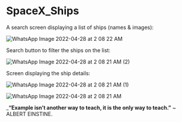 # SpaceX_Ships
 
 A search screen displaying a list of ships (names & images):
 
![WhatsApp Image 2022-04-28 at 2 08 22 AM](https://user-images.githubusercontent.com/53512422/165863319-f90a14d2-e184-466f-b80f-a02b66299a22.jpeg)

 Search button to filter the ships on the list:

![WhatsApp Image 2022-04-28 at 2 08 21 AM (2)](https://user-images.githubusercontent.com/53512422/165863437-a2698ed3-1137-4b8a-a6ae-67b8db941be6.jpeg)

Screen displaying the ship details: 

![WhatsApp Image 2022-04-28 at 2 08 21 AM (1)](https://user-images.githubusercontent.com/53512422/165863476-7a6001ad-9922-4711-921a-5406aa6728d2.jpeg)


![WhatsApp Image 2022-04-28 at 2 08 21 AM](https://user-images.githubusercontent.com/53512422/165863515-79338cb8-3d14-4e17-9c6c-787ac07a0505.jpeg)


_**“Example isn’t another way to teach, it is the only way to teach.”** 
~ ALBERT EINSTINE.
